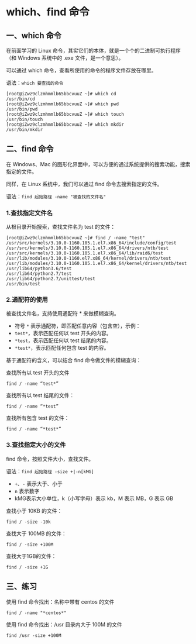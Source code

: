 # which、find 命令

## 一、which 命令

在前面学习的 Linux 命令，其实它们的本体，就是一个个的二进制可执行程序（和 Windows 系统中的 .exe 文件，是一个意思）。

可以通过 which 命令，查看所使用的命令的程序文件存放在哪里。

语法：`which 要查找的命令`

```shell
[root@iZwz9clzmhmmlb65bbcvuuZ ~]# which cd
/usr/bin/cd
[root@iZwz9clzmhmmlb65bbcvuuZ ~]# which pwd
/usr/bin/pwd
[root@iZwz9clzmhmmlb65bbcvuuZ ~]# which touch
/usr/bin/touch
[root@iZwz9clzmhmmlb65bbcvuuZ ~]# which mkdir
/usr/bin/mkdir
```

## 二、find 命令

在 Windows、Mac 的图形化界面中，可以方便的通过系统提供的搜索功能，搜索指定的文件。

同样，在 Linux 系统中，我们可以通过 find 命令去搜索指定的文件。

语法：`find 起始路径 -name "被查找的文件名"`

### 1.查找指定文件名

从根目录开始搜索，查找文件名为 test 的文件：

```shell
[root@iZwz9clzmhmmlb65bbcvuuZ ~]# find / -name "test"
/usr/src/kernels/3.10.0-1160.105.1.el7.x86_64/include/config/test
/usr/src/kernels/3.10.0-1160.105.1.el7.x86_64/drivers/ntb/test
/usr/src/kernels/3.10.0-1160.105.1.el7.x86_64/lib/raid6/test
/usr/lib/modules/3.10.0-1160.el7.x86_64/kernel/drivers/ntb/test
/usr/lib/modules/3.10.0-1160.105.1.el7.x86_64/kernel/drivers/ntb/test
/usr/lib64/python3.6/test
/usr/lib64/python2.7/test
/usr/lib64/python2.7/unittest/test
/usr/bin/test
```

### 2.通配符的使用

被查找文件名，支持使用通配符 * 来做模糊查询。

- 符号 `*` 表示通配符，即匹配任意内容（包含空），示例：
- `test*`，表示匹配任何以 test 开头的内容。
- `*test`，表示匹配任何以 test 结尾的内容。
- `*test*`，表示匹配任何包含 test 的内容。

基于通配符的含义，可以结合 find 命令做文件的模糊查询：

查找所有以 test 开头的文件

```shell
find / -name “test*”
```

查找所有以 test 结尾的文件：

```shell
find / -name “*test”
```

查找所有包含 test 的文件：

```shell
find / -name “*test*”
```

### 3.查找指定大小的文件

find 命令，按照文件大小，查找文件。

语法：`find 起始路径 -size +|-n[kMG]`

- `+`、`-` 表示大于、小于
- `n` 表示数字
- kMG表示大小单位，k（小写字母）表示 kb，M 表示 MB，G 表示 GB

查找小于 10KB 的文件：

```shell
find / -size -10k
```

查找大于 100MB 的文件：

```shell
find / -size +100M
```

查找大于1GB的文件：

```shell
find / -size +1G
```

## 三、练习

使用 find 命令找出：名称中带有 centos 的文件

```shell
find / -name "*centos*"
```

使用 find 命令找出：/usr 目录内大于 100M 的文件

```shell
find /usr -size +100M
```
